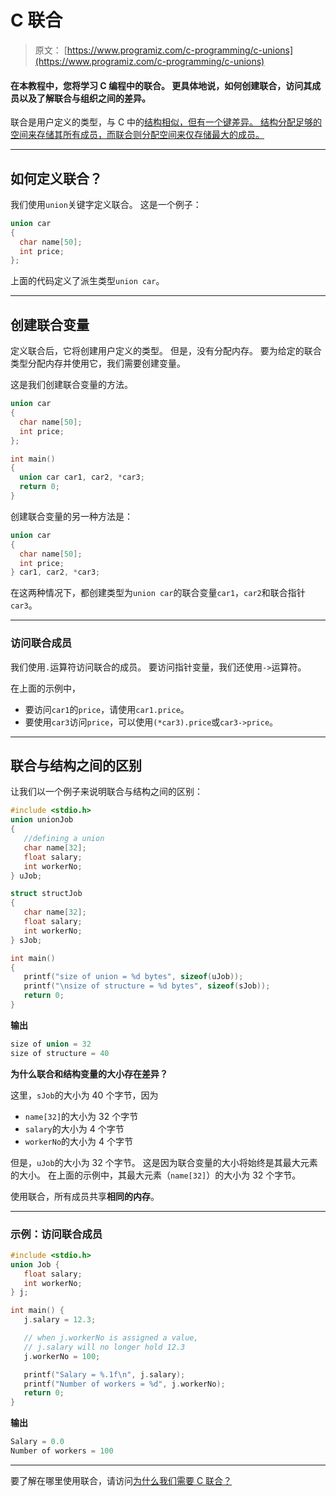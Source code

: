 # C 联合

> 原文： [https://www.programiz.com/c-programming/c-unions](https://www.programiz.com/c-programming/c-unions)

#### 在本教程中，您将学习 C 编程中的联合。 更具体地说，如何创建联合，访问其成员以及了解联合与组织之间的差异。

联合是用户定义的类型，与 C 中的[结构相似，但有一个键差异。 结构分配足够的空间来存储其所有成员，而联合则分配空间来仅存储最大的成员。](/c-programming/c-structures)

* * *

## 如何定义联合？

我们使用`union`关键字定义联合。 这是一个例子：

```c
union car
{
  char name[50];
  int price;
};

```

上面的代码定义了派生类型`union car`。

* * *

## 创建联合变量

定义联合后，它将创建用户定义的类型。 但是，没有分配内存。 要为给定的联合类型分配内存并使用它，我们需要创建变量。

这是我们创建联合变量的方法。

```c
union car
{
  char name[50];
  int price;
};

int main()
{
  union car car1, car2, *car3;
  return 0;
}

```

创建联合变量的另一种方法是：

```c
union car
{
  char name[50];
  int price;
} car1, car2, *car3;

```

在这两种情况下，都创建类型为`union car`的联合变量`car1`，`car2`和联合指针`car3`。

* * *

### 访问联合成员

我们使用`.`运算符访问联合的成员。 要访问指针变量，我们还使用`->`运算符。

在上面的示例中，

*   要访问`car1`的`price`，请使用`car1.price`。
*   要使用`car3`访问`price`，可以使用`(*car3).price`或`car3->price`。

* * *

## 联合与结构之间的区别

让我们以一个例子来说明联合与结构之间的区别：

```c
#include <stdio.h>
union unionJob
{
   //defining a union
   char name[32];
   float salary;
   int workerNo;
} uJob;

struct structJob
{
   char name[32];
   float salary;
   int workerNo;
} sJob;

int main()
{
   printf("size of union = %d bytes", sizeof(uJob));
   printf("\nsize of structure = %d bytes", sizeof(sJob));
   return 0;
} 
```

**输出**

```c
size of union = 32
size of structure = 40

```

**为什么联合和结构变量的大小存在差异？**

这里，`sJob`的大小为 40 个字节，因为

*   `name[32]`的大小为 32 个字节
*   `salary`的大小为 4 个字节
*   `workerNo`的大小为 4 个字节

但是，`uJob`的大小为 32 个字节。 这是因为联合变量的大小将始终是其最大元素的大小。 在上面的示例中，其最大元素（`name[32]`）的大小为 32 个字节。

使用联合，所有成员共享**相同的内存**。

* * *

### 示例：访问联合成员

```c
#include <stdio.h>
union Job {
   float salary;
   int workerNo;
} j;

int main() {
   j.salary = 12.3;

   // when j.workerNo is assigned a value,
   // j.salary will no longer hold 12.3
   j.workerNo = 100;

   printf("Salary = %.1f\n", j.salary);
   printf("Number of workers = %d", j.workerNo);
   return 0;
}
```

**输出**

```c
Salary = 0.0
Number of workers = 100

```

* * *

要了解在哪里使用联合，请访问[为什么我们需要 C 联合？](https://stackoverflow.com/questions/252552/why-do-we-need-c-unions)